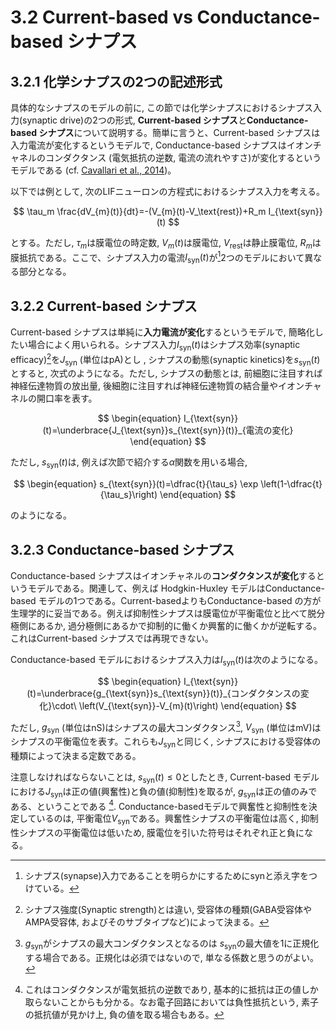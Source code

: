 # 3.2 Current-based vs Conductance-based シナプス
## 3.2.1 化学シナプスの2つの記述形式
具体的なシナプスのモデルの前に, この節では化学シナプスにおけるシナプス入力(synaptic drive)の2つの形式, **Current-based シナプス**と**Conductance-based シナプス**について説明する。簡単に言うと、Current-based シナプスは入力電流が変化するというモデルで, Conductance-based シナプスはイオンチャネルのコンダクタンス (電気抵抗の逆数, 電流の流れやすさ)が変化するというモデルである (cf. [Cavallari et al., 2014](https://www.ncbi.nlm.nih.gov/pmc/articles/PMC3943173/))。

以下では例として, 次のLIFニューロンの方程式におけるシナプス入力を考える。

$$
\tau_m \frac{dV_{m}(t)}{dt}=-(V_{m}(t)-V_\text{rest})+R_m I_{\text{syn}}(t)    
$$

とする。ただし, $\tau_m$は膜電位の時定数, $V_m(t)$は膜電位, $V_\text{rest}$は静止膜電位, $R_m$は膜抵抗である。ここで、シナプス入力の電流$I_{\text{syn}}(t)$が[^syn]2つのモデルにおいて異なる部分となる。

[^syn]: シナプス(synapse)入力であることを明らかにするためにsynと添え字をつけている。

## 3.2.2 Current-based シナプス
Current-based シナプスは単純に**入力電流が変化**するというモデルで, 簡略化したい場合によく用いられる。シナプス入力$I_{\text{syn}}(t)$はシナプス効率(synaptic efficacy)[^syneff]を$J_{\text{syn}}$ (単位はpA)とし , シナプスの動態(synaptic kinetics)を$s_{\text{syn}}(t)$とすると, 次式のようになる。ただし, シナプスの動態とは, 前細胞に注目すれば神経伝達物質の放出量, 後細胞に注目すれば神経伝達物質の結合量やイオンチャネルの開口率を表す。

$$
\begin{equation}
I_{\text{syn}}(t)=\underbrace{J_{\text{syn}}s_{\text{syn}}(t)}_{電流の変化}    
\end{equation}
$$

ただし, $s_{\text{syn}}(t)$は, 例えば次節で紹介する$\alpha$関数を用いる場合, 

$$
\begin{equation}
s_{\text{syn}}(t)=\dfrac{t}{\tau_s} \exp \left(1-\dfrac{t}{\tau_s}\right)    
\end{equation}
$$

のようになる。

[^syneff]: シナプス強度(Synaptic strength)とは違い, 受容体の種類(GABA受容体やAMPA受容体,  およびそのサブタイプなど)によって決まる。

## 3.2.3 Conductance-based シナプス
Conductance-based シナプスはイオンチャネルの**コンダクタンスが変化**するというモデルである。関連して、例えば Hodgkin-Huxley モデルはConductance-based モデルの1つである。Current-basedよりもConductance-based の方が生理学的に妥当である。例えば抑制性シナプスは膜電位が平衡電位と比べて脱分極側にあるか, 過分極側にあるかで抑制的に働くか興奮的に働くかが逆転する。これはCurrent-based シナプスでは再現できない。

Conductance-based モデルにおけるシナプス入力は$I_{\text{syn}}(t)$は次のようになる。 

$$
\begin{equation}
I_{\text{syn}}(t)=\underbrace{g_{\text{syn}}s_{\text{syn}}(t)}_{コンダクタンスの変化}\cdot\ \left(V_{\text{syn}}-V_{m}(t)\right)    
\end{equation}
$$

ただし, $g_{\text{syn}}$ (単位はnS)はシナプスの最大コンダクタンス[^gsyn], $V_{\text{syn}}$ (単位はmV)はシナプスの平衡電位を表す。これらも$J_{\text{syn}}$と同じく, シナプスにおける受容体の種類によって決まる定数である。

[^gsyn]: $g_{\text{syn}}$がシナプスの最大コンダクタンスとなるのは $s_{\text{syn}}$の最大値を1に正規化する場合である。正規化は必須ではないので, 単なる係数と思うのがよい。

注意しなければならないことは, $s_{\text{syn}}(t)\leq 0$としたとき, Current-based モデルにおける$J_{\text{syn}}$は正の値(興奮性)と負の値(抑制性)を取るが, $g_{\text{syn}}$は正の値のみである、ということである [^gsyn2]. Conductance-basedモデルで興奮性と抑制性を決定しているのは, 平衡電位$V_{\text{syn}}$である。興奮性シナプスの平衡電位は高く, 抑制性シナプスの平衡電位は低いため, 膜電位を引いた符号はそれぞれ正と負になる。

[^gsyn2]: これはコンダクタンスが電気抵抗の逆数であり, 基本的に抵抗は正の値しか取らないことからも分かる。なお電子回路においては負性抵抗という,  素子の抵抗値が見かけ上, 負の値を取る場合もある。